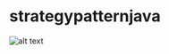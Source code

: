 # strategypatternjava

![alt text](http://gyanendushekhar.com/wp-content/uploads/2016/09/Strategy-Design-Pattern-in-C-UML-Diagram.png)

